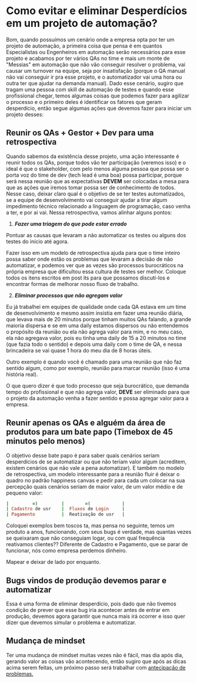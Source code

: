 # Como evitar e eliminar Desperdícios em um projeto de automação?

Bom, quando possuímos um cenário onde a empresa opta por ter um projeto de automação, a primeira coisa que pensa é em quantos Especialistas ou Engenheiros em automação serão necessários para esse projeto e acabamos por ter vários QAs no time e mais um monte de "Messias" em automação que não vão conseguir resolver o problema, vai causar um turnover na equipe, seja por insatisfação (porque o QA manual não vai conseguir ir pra esse projeto, e o automatizador vai uma hora ou outra ter que ajudar na demanda manual). Dado esse cenário, sugiro que tragam uma pessoa com skill de automação de testes e quando esse profissional chegar, temos algumas coisas que podemos fazer para agilizar o processo e o primeiro deles é identificar os fatores que geram desperdício, então segue algumas ações que devemos fazer para iniciar um projeto desses:

## Reunir os QAs + Gestor + Dev para uma retrospectiva

Quando sabemos da existência desse projeto, uma ação interessante é reunir todos os QAs, porque todos vão ter participação (veremos isso) e o ideal é que o stakeholder, com pelo menos alguma pessoa que possa ser o porta voz do time de dev (tech lead é uma boa) possa participar, porque será nessa reunião que as expectativas **DEVEM** ser colocadas a mesa para que as ações que iremos tomar possa ser de conhecimento de todos. Nesse caso, deixar claro qual é o objetivo de se ter testes automatizados, se a equipe de desenvolvimento vai conseguir ajudar a tirar algum impedimento técnico relacionado a linguagem de programação, caso venha a ter, e por ai vai. Nessa retrospectiva, vamos alinhar alguns pontos:

1. _**Fazer uma triagem do que pode estar errado**_

Pontuar as causas que levaram a não automatizar os testes ou alguns dos testes do início até agora.

Fazer isso em um modelo de retrospectiva ajuda para que o time inteiro possa saber onde estão os problemas que levaram a decisão de não automatizar, e podemos ver que as vezes são processos burocráticos na própria empresa que dificultou essa cultura de testes ser melhor. Coloque todos os itens escritos em post its para que possamos discutí-los e encontrar formas de melhorar nosso fluxo de trabalho.

2. _**Eliminar processos que não agregam valor**_

Eu já trabalhei em equipes de qualidade onde cada QA estava em um time de desenvolvimento e mesmo assim insistia em fazer uma reunião diária, que levava mais de 20 minutos porque tinham muitos QAs falando, a grande maioria dispersa e se em uma daily estamos dispersos ou não entendemos o propósito da reunião ou ela não agrega valor para mim, e no meu caso, ela não agregava valor, pois eu tinha uma daily de 15 a 20 minutos no time (que fazia todo o sentido) e depois uma daily com o time de QA, e nessa brincadeira se vai quase 1 hora do meu dia de 8 horas úteis.

Outro exemplo é quando você é chamado para uma reunião que não faz sentido algum, como por exemplo, reunião para marcar reunião (isso é uma história real).

O que quero dizer é que todo processo que seja burocrático, que demanda tempo do profissional e que não agrega valor, **DEVE** ser eliminado para que o projeto da automação venha a fazer sentido e possa agregar valor para a empresa.

## Reunir apenas os QAs e alguém da área de produtos para um bate papo (Timebox de 45 minutos pelo menos)

O objetivo desse bate papo é para saber quais cenários seriam desperdícios de se automatizar ou que não teriam valor algum (acreditem, existem cenários que não vale a pena automatizar). E também no modelo de retrospectiva, um modelo interessante para a reunião fluir é deixar o quadro no padrão happiness canvas e pedir para cada um colocar na sua percepção quais cenários seriam de maior valor, de um valor médio e de pequeno valor:

```ruby
|         =)         |        =(            |
| Cadastro de usr    |  Fluxos de Login     |
| Pagamento          |  Reativação de usr   |
```

Coloquei exemplos bem toscos ta, mas pensa no seguinte, temos um produto a anos, funcionando, com seus bugs é verdade, mas quantas vezes se queixaram que não conseguiam logar, ou com qual frequência reativamos clientes?? Diferente de Cadastro e Pagamento, que se parar de funcionar, nós como empresa perdemos dinheiro.

Mapear e deixar de lado por enquanto.

## Bugs vindos de produção devemos parar e automatizar

Essa é uma forma de eliminar desperdício, pois dado que não tivemos condição de prever que esse bug iria acontecer antes de entrar em produção, devemos agora garantir que nunca mais irá ocorrer e isso quer dizer que devemos simular o problema e automatizar.

## Mudança de mindset

Ter uma mudança de mindset muitas vezes não é fácil, mas dia após dia, gerando valor as coisas vão acontecendo, então sugiro que após as dicas acima serem feitas, um próximo passo será trabalhar com [antecipação de problemas.](https://github.com/thiagomarquessp/lean-em-projetos-automacao/blob/master/antecipar-problemas.md)
